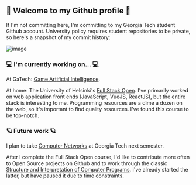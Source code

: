## 👾 Welcome to my Github profile 👾

If I'm not committing here, I'm committing to my Georgia Tech student Github account. University policy requires student repositories to be private, so here's a snapshot of my commit history:

![image](https://github.com/jayzerbeam/jayzerbeam/assets/9667667/b105ce9a-bb4c-48e3-a043-ac1d8d0a8579)


### 💻 I'm currently working on... 💻

At GaTech: [Game Artificial Intelligence](https://omscs.gatech.edu/cs-7632-game-ai). 

At home: The University of Helsinki's [Full Stack Open](https://fullstackopen.com/en/). I've primarily worked on web application front ends (JavaScript, VueJS, ReactJS), but the entire stack is interesting to me. Programming resources are a dime a dozen on the web, so it's important to find quality resources. I've found this course to be top-notch.

### 🪐 Future work 🪐

I plan to take [Computer Networks](https://omscs.gatech.edu/cs-6250-computer-networks) at Georgia Tech next semester. 

After I complete the Full Stack Open course, I'd like to contribute more often to Open Source projects on Github and to work through the classic [Structure and Interpretation of Computer Programs](https://mitpress.mit.edu/9780262510875/structure-and-interpretation-of-computer-programs/). I've already started the latter, but have paused it due to time constraints. 
